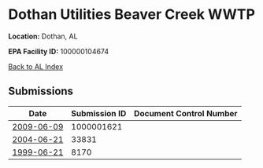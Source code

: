 # Dothan Utilities Beaver Creek WWTP

**Location:** Dothan, AL

**EPA Facility ID:** 100000104674

[Back to AL Index](../../index.md)

## Submissions

| Date | Submission ID | Document Control Number |
|------|--------------|-------------------------|
| [2009-06-09](submissions/1000001621.md) | 1000001621 |  |
| [2004-06-21](submissions/33831.md) | 33831 |  |
| [1999-06-21](submissions/8170.md) | 8170 |  |
